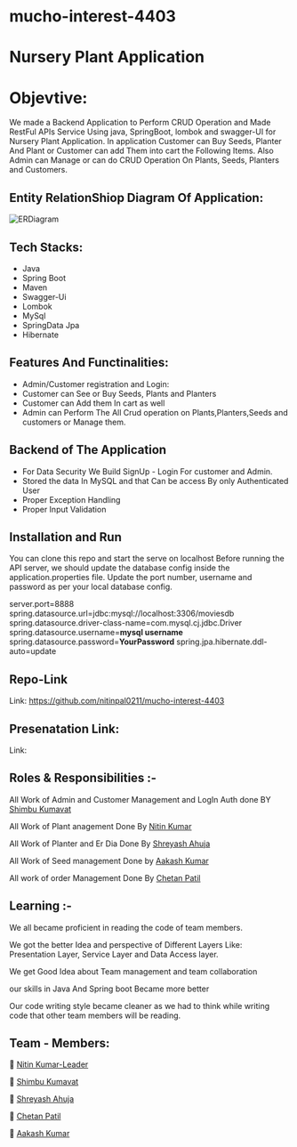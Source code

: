 # mucho-interest-4403


# Nursery Plant Application

# Objevtive:
We made a Backend Application to Perform CRUD Operation and Made RestFul APIs Service Using java, SpringBoot, lombok and swagger-UI for Nursery
Plant Application. In application Customer can Buy Seeds, Planter And Plant or Customer can add Them into cart the Following Items.
Also Admin can Manage or can do CRUD Operation On Plants, Seeds, Planters and Customers.


## Entity RelationShiop Diagram Of Application:




![ERDiagram](https://github.com/nitinpal0211/mucho-interest-4403/blob/main/Plant_Nursery_Application/Er_And_Images/erDiagram.png?raw=true)




## Tech Stacks:

- Java
- Spring Boot
- Maven
- Swagger-Ui
- Lombok
- MySql
- SpringData Jpa
- Hibernate


## Features And Functinalities:

- Admin/Customer registration and Login:
- Customer can See or Buy Seeds, Plants and Planters
- Customer can Add them In cart as well
- Admin can Perform The All Crud operation on Plants,Planters,Seeds and customers or Manage them.

##  Backend of The Application 

- For Data Security We Build SignUp - Login For customer and Admin.  
- Stored the data In MySQL and that Can be access By only Authenticated User 
- Proper Exception Handling 
- Proper Input Validation 

## Installation and Run 

You can clone this repo and start the serve on localhost
Before running the API server, we should update the database config inside the application.properties file.
Update the port number, username and password as per your local database config.

   server.port=8888
   spring.datasource.url=jdbc:mysql://localhost:3306/moviesdb
   spring.datasource.driver-class-name=com.mysql.cj.jdbc.Driver
   spring.datasource.username=**mysql username**
   spring.datasource.password=**YourPassword**
   spring.jpa.hibernate.ddl-auto=update


## Repo-Link 

Link: https://github.com/nitinpal0211/mucho-interest-4403

## Presenatation Link:

Link: 

## Roles & Responsibilities :-

All Work of Admin and Customer Management and LogIn Auth done BY [Shimbu Kumavat](github.com/Shimbhu77)

All Work of Plant anagement Done By [Nitin Kumar](github.com/nitinpal0211) 

All Work of Planter and Er Dia Done By [Shreyash Ahuja](github.com/loki025)

All Work of Seed management Done by [Aakash Kumar](github.com/akash07032001)

All work of order Management Done By [Chetan Patil](github.com/Chetan8788)

## Learning :-

We all became proficient in reading the code of team members.

We got the better Idea and perspective of Different Layers Like: Presentation Layer, Service Layer and Data Access layer.

We get Good Idea about Team management and team collaboration 

our skills in Java And Spring boot Became more better

Our code writing style became cleaner as we had to think while writing code that other team members will be reading. 


## Team - Members:

👤 [Nitin Kumar-Leader](github.com/nitinpal0211)

👤 [Shimbu Kumavat](github.com/Shimbhu77)

👤 [Shreyash Ahuja](github.com/loki025)

👤 [Chetan Patil](github.com/Chetan8788)

👤 [Aakash Kumar](github.com/akash07032001)

